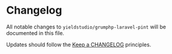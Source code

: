 # Changelog

All notable changes to `yieldstudio/grumphp-laravel-pint` will be documented in this file.

Updates should follow the [Keep a CHANGELOG](http://keepachangelog.com/) principles.
